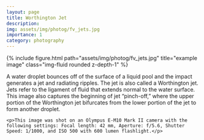 ```yaml
---
layout: page
title: Worthington Jet
description: 
img: assets/img/photog/fv_jets.jpg
importance: 1
category: photography
---
```


<div class="row">
    <div class="col-sm mt-3 mt-md-0">
        {% include figure.html path="assets/img/photog/fv_jets.jpg" title="example image" class="img-fluid rounded z-depth-1" %}
    </div>
</div>
<div class="caption">
    <p>A water droplet bounces off of the surface of a liquid pool and the impact generates a jet and radiating ripples. The jet is also called a Worthington jet. Jets refer to the ligament of fluid that extends normal to the water surface. This image also captures the beginning of jet “pinch-off,” where the upper portion of the Worthington jet bifurcates from the lower portion of the jet to form another droplet.</p>

    <p>This image was shot on an Olympus E-M10 Mark II camera with the following settings: Focal length: 42 mm, Aperture: f/5.6, Shutter Speed: 1/1000, and ISO 500 with 600 lumen flashlight.</p>
</div>
